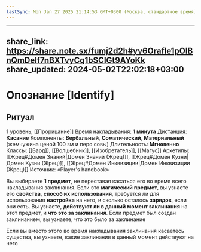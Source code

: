 ```yaml
---
lastSync: Mon Jan 27 2025 21:14:53 GMT+0300 (Москва, стандартное время)
---
```

---
share_link: https://share.note.sx/fumj2d2h#yv6OrafIe1pOIBnQmDelf7nBXTvyCg1bSCIGt9AYoKk
share_updated: 2024-05-02T22:02:18+03:00
---
# Опознание [Identify]
## Ритуал
1 уровень, [[Прорицание]]
Время накладывания: **1 минута**
Дистанция: **Касание**
Компоненты: **Вербальный**, **Соматический**, **Материальный** (жемчужина ценой 100 зм и перо совы)
Длительность: **Мгновенно**
Классы: [[Бард]], [[Волшебник]], [[Изобретатель]], [[Магус]]
Архетипы: [[Жрец#Домен Знаний|Домен Знаний (Жрец)]], [[Жрец#Домен Кузни|Домен Кузни (Жрец)]], [[Жрец#Домен Инквизиции|Домен Инквизиции (Жрец)]]
Источник: «Player's handbook»

Вы выбираете **1 предмет**, не переставая касаться его во время всего накладывания заклинания. Если это **магический предмет**, вы узнаете его **свойства**, **способ их использования**, требуется ли для использования **настройка** на него, и сколько осталось **зарядов**, если они есть. Вы узнаете, **действуют ли в данный момент заклинания** на этот предмет, и **что это за заклинания**. Если предмет был создан заклинанием, вы узнаете, что это было за заклинание

Если вы вместо этого во время накладывания заклинания касаетесь существа, вы узнаете, какие заклинания в данный момент действуют на него